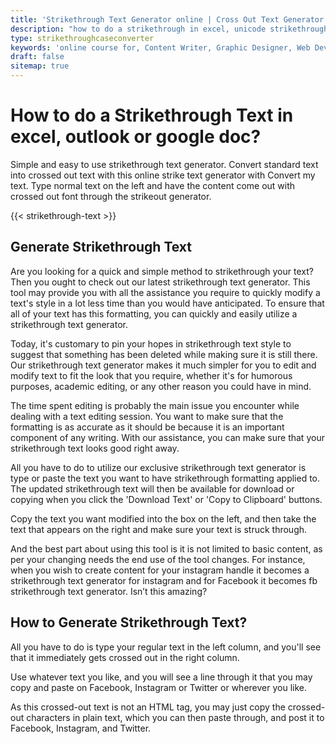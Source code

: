 ```yaml
---
title: 'Strikethrough Text Generator online | Cross Out Text Generator'
description: "how to do a strikethrough in excel, unicode strikethrough, how to add strikethrough in google doc, how to do strikethrough on whatsapp, hotkey for strikethrough, strikethrough in outlook"
type: strikethroughcaseconverter
keywords: 'online course for, Content Writer, Graphic Designer, Web Developer, Software Engineer, Frontend Developer graphic designer, UI designer, digital marketing'
draft: false
sitemap: true
---
```


# How to do a Strikethrough Text in excel, outlook or google doc?

Simple and easy to use strikethrough text generator. Convert standard text into crossed out text with this online strike text generator with Convert my text. Type normal text on the left and have the content come out with crossed out font through the strikeout generator.

{{< strikethrough-text >}}

## Generate Strikethrough Text

Are you looking for a quick and simple method to strikethrough your text? Then you ought to check out our latest strikethrough text generator. This tool may provide you with all the assistance you require to quickly modify a text's style in a lot less time than you would have anticipated. To ensure that all of your text has this formatting, you can quickly and easily utilize a strikethrough text generator.

Today, it's customary to pin your hopes in strikethrough text style to suggest that something has been deleted while making sure it is still there. Our strikethrough text generator makes it much simpler for you to edit and modify text to fit the look that you require, whether it's for humorous purposes, academic editing, or any other reason you could have in mind.

The time spent editing is probably the main issue you encounter while dealing with a text editing session. You want to make sure that the formatting is as accurate as it should be because it is an important component of any writing. With our assistance, you can make sure that your strikethrough text looks good right away.

All you have to do to utilize our exclusive strikethrough text generator is type or paste the text you want to have strikethrough formatting applied to. The updated strikethrough text will then be available for download or copying when you click the 'Download Text' or 'Copy to Clipboard' buttons.

Copy the text you want modified into the box on the left, and then take the text that appears on the right and make sure your text is struck through.

And the best part about using this tool is it is not limited to basic content, as per your changing needs the end use of the tool changes. For instance, when you wish to create content for your instagram handle it becomes a strikethrough text generator for instagram and for Facebook it becomes fb strikethrough text generator. Isn’t this amazing? 

## How to Generate Strikethrough Text?

All you have to do is type your regular text in the left column, and you'll see that it immediately gets crossed out in the right column.

Use whatever text you like, and you will see a line through it that you may copy and paste on Facebook, Instagram or Twitter or wherever you like.

As this crossed-out text is not an HTML tag, you may just copy the crossed-out characters in plain text, which you can then paste through, and post it to Facebook, Instagram, and Twitter.

